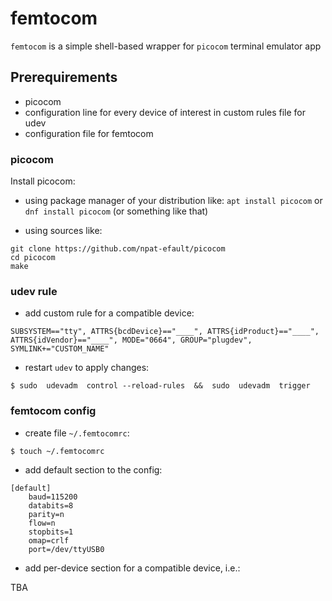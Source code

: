 # femtocom

`femtocom` is a simple shell-based wrapper for `picocom` terminal emulator app


## Prerequirements

- picocom
- configuration line for every device of interest in custom rules file for udev
- configuration file for femtocom


### picocom

Install picocom:
- using package manager of your distribution like:
`apt install picocom`
or
`dnf install picocom`
(or something like that)

- using sources like:
```
git clone https://github.com/npat-efault/picocom
cd picocom
make
```


### udev rule

- add custom rule for a compatible device:
```
SUBSYSTEM=="tty", ATTRS{bcdDevice}=="____", ATTRS{idProduct}=="____", ATTRS{idVendor}=="____", MODE="0664", GROUP="plugdev", SYMLINK+="CUSTOM_NAME"
```

- restart `udev` to apply changes:
```
$ sudo  udevadm  control --reload-rules  &&  sudo  udevadm  trigger
```


### femtocom config

- create file `~/.femtocomrc`:
```
$ touch ~/.femtocomrc
```

- add default section to the config:
```
[default]
	baud=115200
	databits=8
	parity=n
	flow=n
	stopbits=1
	omap=crlf
	port=/dev/ttyUSB0
```

- add per-device section for a compatible device, i.e.:

TBA
